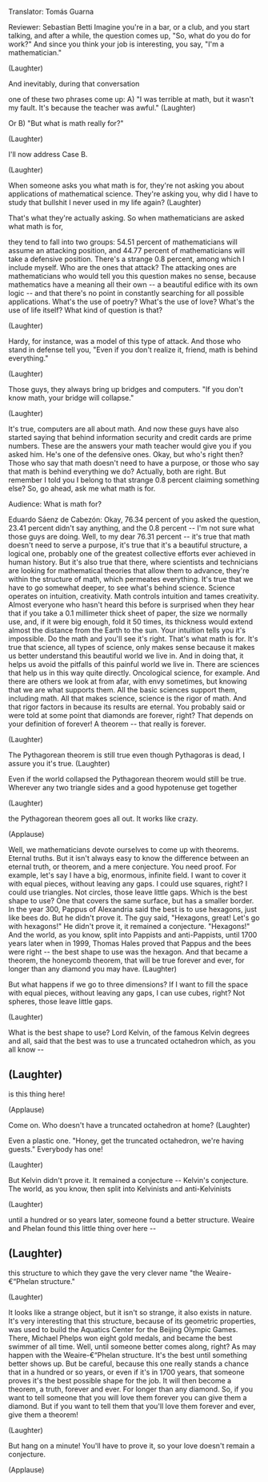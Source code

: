 

Translator: Tomás Guarna

Reviewer: Sebastian Betti
Imagine you&#39;re in a bar, or a club,
and you start talking, and after a while,
the question comes up,
&quot;So, what do you do for work?&quot;
And since you think
your job is interesting,
you say, &quot;I&#39;m a mathematician.&quot;

(Laughter)

And inevitably, during that conversation

one of these two phrases come up:
A) &quot;I was terrible at math,
but it wasn&#39;t my fault.
It&#39;s because the teacher
was awful.&quot; 
(Laughter)

Or B) &quot;But what is math really for?&quot;

(Laughter)

I&#39;ll now address Case B.

(Laughter)

When someone asks you what math is for,
they&#39;re not asking you
about applications
of mathematical science.
They&#39;re asking you,
why did I have to study that bullshit
I never used in my life again? 
(Laughter)

That&#39;s what they&#39;re actually asking.
So when mathematicians are asked
what math is for,

they tend to fall into two groups:
54.51 percent of mathematicians
will assume an attacking position,
and 44.77 percent of mathematicians
will take a defensive position.
There&#39;s a strange 0.8 percent,
among which I include myself.
Who are the ones that attack?
The attacking ones are mathematicians
who would tell you
this question makes no sense,
because mathematics
have a meaning all their own --
a beautiful edifice with its own logic --
and that there&#39;s no point
in constantly searching
for all possible applications.
What&#39;s the use of poetry?
What&#39;s the use of love?
What&#39;s the use of life itself? 
What kind of question is that?

(Laughter)

Hardy, for instance, was a model
of this type of attack.
And those who stand in defense tell you,
&quot;Even if you don&#39;t realize it, friend,
math is behind everything.&quot;

(Laughter)

Those guys,
they always bring up
bridges and computers.
&quot;If you don&#39;t know math,
your bridge will collapse.&quot;

(Laughter)

It&#39;s true, computers are all about math.
And now these guys
have also started saying
that behind information security
and credit cards are prime numbers.
These are the answers your math teacher
would give you if you asked him.
He&#39;s one of the defensive ones.
Okay, but who&#39;s right then?
Those who say that math
doesn&#39;t need to have a purpose,
or those who say that math
is behind everything we do?
Actually, both are right.
But remember I told you
I belong to that strange 0.8 percent
claiming something else?
So, go ahead, ask me what math is for.

Audience: What is math for?

Eduardo Sáenz de Cabezón: Okay,
76.34 percent of you asked the question,
23.41 percent didn&#39;t say anything,
and the 0.8 percent --
I&#39;m not sure what those guys are doing.
Well, to my dear 76.31 percent --
it&#39;s true that math doesn&#39;t need
to serve a purpose,
it&#39;s true that it&#39;s
a beautiful structure, a logical one,
probably one
of the greatest collective efforts
ever achieved in human history.
But it&#39;s also true that there,
where scientists and technicians
are looking for mathematical theories
that allow them to advance,
they&#39;re within the structure of math,
which permeates everything.
It&#39;s true that we have to go
somewhat deeper,
to see what&#39;s behind science.
Science operates on intuition, creativity.
Math controls intuition
and tames creativity.
Almost everyone
who hasn&#39;t heard this before
is surprised when they hear
that if you take
a 0.1 millimeter thick sheet of paper,
the size we normally use,
and, if it were big enough,
fold it 50 times,
its thickness would extend almost
the distance from the Earth to the sun.
Your intuition tells you it&#39;s impossible.
Do the math and you&#39;ll see it&#39;s right.
That&#39;s what math is for.
It&#39;s true that science, all types
of science, only makes sense
because it makes us better understand
this beautiful world we live in.
And in doing that,
it helps us avoid the pitfalls
of this painful world we live in.
There are sciences that help us
in this way quite directly.
Oncological science, for example.
And there are others we look at from afar,
with envy sometimes,
but knowing that we are
what supports them.
All the basic sciences
support them,
including math.
All that makes science, science
is the rigor of math.
And that rigor factors in
because its results are eternal.
You probably said or were told
at some point
that diamonds are forever, right?
That depends on
your definition of forever!
A theorem -- that really is forever.

(Laughter)

The Pythagorean theorem is still true
even though Pythagoras is dead,
I assure you it&#39;s true. 
(Laughter)

Even if the world collapsed
the Pythagorean theorem
would still be true.
Wherever any two triangle sides
and a good hypotenuse get together

(Laughter)

the Pythagorean theorem goes all out.
It works like crazy.

(Applause)

Well, we mathematicians devote ourselves
to come up with theorems.
Eternal truths.
But it isn&#39;t always easy to know
the difference between
an eternal truth, or theorem,
and a mere conjecture.
You need proof.
For example,
let&#39;s say I have a big,
enormous, infinite field.
I want to cover it with equal pieces,
without leaving any gaps.
I could use squares, right?
I could use triangles.
Not circles, those leave little gaps.
Which is the best shape to use?
One that covers the same surface,
but has a smaller border.
In the year 300, Pappus of Alexandria
said the best is to use hexagons,
just like bees do.
But he didn&#39;t prove it.
The guy said, &quot;Hexagons, great!
Let&#39;s go with hexagons!&quot;
He didn&#39;t prove it,
it remained a conjecture.
&quot;Hexagons!&quot;
And the world, as you know,
split into Pappists and anti-Pappists,
until 1700 years later
when in 1999, Thomas Hales proved
that Pappus and the bees were right --
the best shape to use was the hexagon.
And that became a theorem,
the honeycomb theorem,
that will be true forever and ever,
for longer than any diamond
you may have. 
(Laughter)

But what happens if we go
to three dimensions?
If I want to fill the space
with equal pieces,
without leaving any gaps,
I can use cubes, right?
Not spheres, those leave little gaps.

(Laughter)

What is the best shape to use?
Lord Kelvin, of the famous
Kelvin degrees and all,
said that the best was to use
a truncated octahedron
which, as you all know --

(Laughter)
 --
is this thing here!

(Applause)

Come on.
Who doesn&#39;t have a truncated
octahedron at home? 
(Laughter)

Even a plastic one.
&quot;Honey, get the truncated octahedron,
we&#39;re having guests.&quot;
Everybody has one!

(Laughter)

But Kelvin didn&#39;t prove it.
It remained a conjecture --
Kelvin&#39;s conjecture.
The world, as you know, then split into
Kelvinists and anti-Kelvinists

(Laughter)

until a hundred or so years later,
someone found a better structure.
Weaire and Phelan
found this little thing over here --

(Laughter)
 --
this structure to which they gave
the very clever name
&quot;the Weaire-€“Phelan structure.&quot;

(Laughter)

It looks like a strange object,
but it isn&#39;t so strange,
it also exists in nature.
It&#39;s very interesting that this structure,
because of its geometric properties,
was used to build the Aquatics Center
for the Beijing Olympic Games.
There, Michael Phelps
won eight gold medals,
and became the best swimmer of all time.
Well, until someone better
comes along, right?
As may happen
with the Weaire-€“Phelan structure.
It&#39;s the best
until something better shows up.
But be careful, because this one
really stands a chance
that in a hundred or so years,
or even if it&#39;s in 1700 years,
that someone proves
it&#39;s the best possible shape for the job.
It will then become a theorem,
a truth, forever and ever.
For longer than any diamond.
So, if you want to tell someone
that you will love them forever
you can give them a diamond.
But if you want to tell them
that you&#39;ll love them forever and ever,
give them a theorem!

(Laughter)

But hang on a minute!
You&#39;ll have to prove it,
so your love doesn&#39;t remain
a conjecture.

(Applause)

